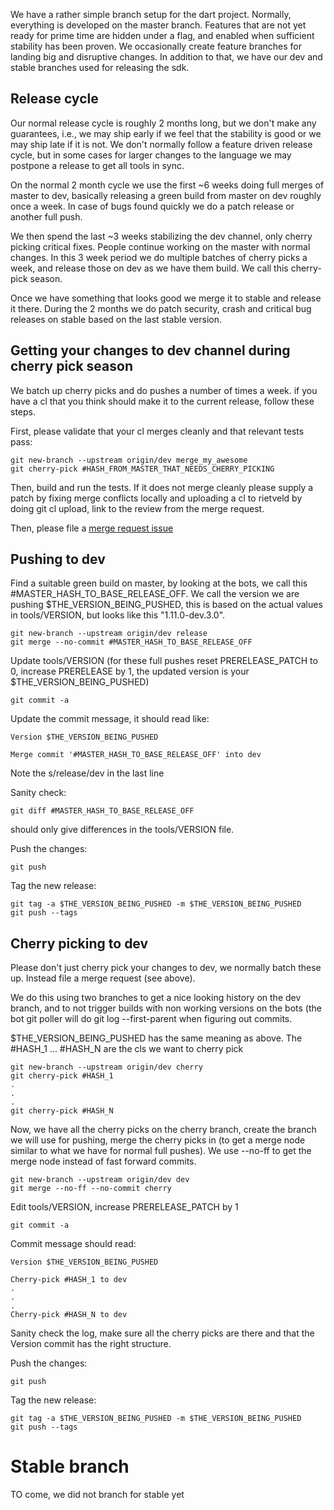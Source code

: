 We have a rather simple branch setup for the dart project. Normally, everything is developed on the master branch. Features that are not yet ready for prime time are hidden under a flag, and enabled when sufficient stability has been proven. We occasionally create feature branches for landing big and disruptive changes. In addition to that, we have our dev and stable branches used for releasing the sdk.

## Release cycle
Our normal release cycle is roughly 2 months long, but we don't make any guarantees, i.e., we may ship early if we feel that the stability is good or we may ship late if it is not. We don't normally follow a feature driven release cycle, but in some cases for larger changes to the language we may postpone a release to get all tools in sync.

On the normal 2 month cycle we use the first ~6 weeks doing full merges of master to dev, basically releasing a green build from master on dev roughly once a week. In case of bugs found quickly we do a patch release or another full push.

We then spend the last ~3 weeks stabilizing the dev channel, only cherry picking critical fixes. People continue working on the master with normal changes. In this 3 week period we do multiple batches of cherry picks a week, and release those on dev as we have them build. We call this cherry-pick season.

Once we have something that looks good we merge it to stable and release it there. During the 2 months we do patch security, crash and critical bug releases on stable based on the last stable version.

## Getting your changes to dev channel during cherry pick season

We batch up cherry picks and do pushes a number of times a week. if you have a cl that you think should make it to the current release, follow these steps.

First, please validate that your cl merges cleanly and that relevant tests pass:

```
git new-branch --upstream origin/dev merge_my_awesome
git cherry-pick #HASH_FROM_MASTER_THAT_NEEDS_CHERRY_PICKING
```

Then, build and run the tests. If it does not merge cleanly please supply a patch by fixing merge conflicts locally and uploading a cl to rietveld by doing git cl upload, link to the review from the merge request.

Then, please file a [merge request issue](https://github.com/dart-lang/sdk/issues/new?title=Please%20merge%20revision%20%23HASH%20into%20dev%20channel&body=@ricowind%20@whesse%20@kasperl%0A%3CFill%20in%20the%20labels%20for%20Milestone%20and%20Area%20to%20indicate%20what%20the%20merge%20applies%20to.%20E.g.%20if%20you%27re%20requesting%20a%20merge%20to%20fix%20an%20issue%20in%20Dart2JS,%20set%20the%20area%20to%20Area-Dart2JS.%20If%20this%20is%20a%20request%20to%20merge%20to%20stable%20please%20change%20the%20MergeToDev%20label%20to%20MergeToStable%3E%0A%0A%3CDescribe%20the%20problem%20this%20merge%20is%20fixing%20-%20include%20issue%20numbers%20if%20applicable%3E%0AEXAMLE:%20This%20fixes%20the%20promote%20script%20to%20not%20assume%20integer%20revisions%20after%20our%20github%20move%0A%0A%3CWhat%20revision(s)%20needs%20to%20be%20merged%20-%20please%20annotate%20revisions%20with%20reason%20if%20more%20than%20one%3E%0AEXAMLE:%206030dd9015dc11208d630c1739763f448e5332d7%0A%0A%3CPlease%20try%20out%20the%20merge%20yourself.%20If%20there%20are%20merge%20conflicts%20please%20resolve%20these%20and%20upload%20the%20cl%20to%20rietveld%20and%20provide%20a%20link%20here%3E%0AEXAMPLE:%20This%20merged%20cleanly&labels=MergeToDev)


## Pushing to dev
Find a suitable green build on master, by looking at the bots, we call this #MASTER_HASH_TO_BASE_RELEASE_OFF. We call the version we are pushing $THE_VERSION_BEING_PUSHED, this is based on the actual values in tools/VERSION, but looks like this "1.11.0-dev.3.0". 
```
git new-branch --upstream origin/dev release
git merge --no-commit #MASTER_HASH_TO_BASE_RELEASE_OFF
```
Update tools/VERSION (for these full pushes reset PRERELEASE_PATCH to 0, increase PRERELEASE by 1, the updated version is your $THE_VERSION_BEING_PUSHED)
```
git commit -a
```
Update the commit message, it should read like:
```
Version $THE_VERSION_BEING_PUSHED

Merge commit '#MASTER_HASH_TO_BASE_RELEASE_OFF' into dev
```
Note the s/release/dev in the last line

Sanity check:
```
git diff #MASTER_HASH_TO_BASE_RELEASE_OFF
```
should only give differences in the tools/VERSION file.

Push the changes:
```
git push
```
Tag the new release:
```
git tag -a $THE_VERSION_BEING_PUSHED -m $THE_VERSION_BEING_PUSHED
git push --tags
```

## Cherry picking to dev
Please don't just cherry pick your changes to dev, we normally batch these up. Instead file a merge request (see above).

We do this using two branches to get a nice looking history on the dev branch, and to not trigger builds with non working versions on the bots (the bot git poller will do git log --first-parent when figuring out commits.

$THE_VERSION_BEING_PUSHED has the same meaning as above. The #HASH_1 ... #HASH_N are the cls we want to cherry pick
```
git new-branch --upstream origin/dev cherry
git cherry-pick #HASH_1
.
.
.
git cherry-pick #HASH_N
```
Now, we have all the cherry picks on the cherry branch, create the branch we will use for pushing, merge the cherry picks in (to get a merge node similar to what we have for normal full pushes). We use --no-ff to get the merge node instead of fast forward commits.
```
git new-branch --upstream origin/dev dev
git merge --no-ff --no-commit cherry
```
Edit tools/VERSION, increase PRERELEASE_PATCH by 1
```
git commit -a
```
Commit message should read:
```
Version $THE_VERSION_BEING_PUSHED

Cherry-pick #HASH_1 to dev
.
.
.
Cherry-pick #HASH_N to dev
```
Sanity check the log, make sure all the cherry picks are there and that the Version commit has the right structure.

Push the changes:
```
git push
```

Tag the new release:
```
git tag -a $THE_VERSION_BEING_PUSHED -m $THE_VERSION_BEING_PUSHED
git push --tags
```
# Stable branch
TO come, we did not branch for stable yet